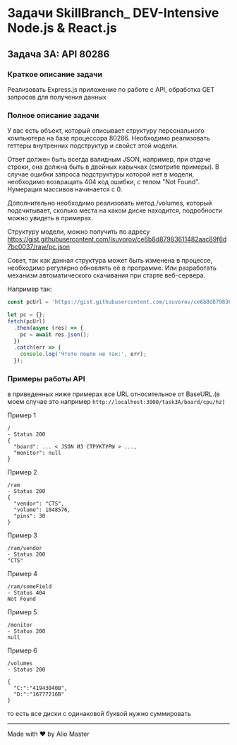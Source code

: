 # Задачи SkillBranch_ DEV-Intensive Node.js & React.js

## Задача 3A: API 80286

### Краткое описание задачи
Реализовать Express.js приложение по работе с API, обработка GET запросов для получения данных

### Полное описание задачи
У вас есть объект, который описывает структуру персонального компьютера на базе процессора 80286. Необходимо реализовать геттеры внутренних подструктур и свойст этой модели.

Ответ должен быть всегда валидным JSON, например, при отдаче строки, она должна быть в двойных кавычках (смотрите примеры). В случае ошибки запроса подструктуры которой нет в модели, необходимо возвращать 404 код ошибки, с телом "Not Found". Нумерация массивов начинается с 0.

Дополнительно необходимо реализовать метод /volumes, который подсчитывает, сколько места на каком диске находится, подробности можно увидеть в примерах.

Структуру модели, можно получить по адресу https://gist.githubusercontent.com/isuvorov/ce6b8d87983611482aac89f6d7bc0037/raw/pc.json

Совет, так как данная структура может быть изменена в процессе, необходимо регулярно обновлять её в программе. Или разработать механизм автоматического скачивания при старте веб-сервера.

Например так:
```javascript
const pcUrl = 'https://gist.githubusercontent.com/isuvorov/ce6b8d87983611482aac89f6d7bc0037/raw/pc.json';

let pc = {};
fetch(pcUrl)
  .then(async (res) => {
    pc = await res.json();
  })
  .catch(err => {
    console.log('Чтото пошло не так:', err);
  });
```

### Примеры работы API
в приведенных ниже примерах все URL относительное от BaseURL.(в моем случае это например ```http://localhost:3000/task3A/board/cpu/hz)```

Пример 1
```
/
- Status 200
{
  "board": ... < JSON ИЗ СТРУКТУРЫ > ...,
  "monitor": null
}
```
Пример 2
```
/ram
- Status 200
{
  "vendor": "CTS",
  "volume": 1048576,
  "pins": 30
}
```
Пример 3
```
/ram/vendor
- Status 200
"CTS"
```
Пример 4
```
/ram/someField
- Status 404
Not Found
```
Пример 5
```
/monitor
- Status 200
null
```
Пример 6
```
/volumes
- Status 200

{
  "C:":"41943040B",
  "D:":"16777216B"
}
```
то есть все диски с одинаковой буквой нужно суммировать

---
Made with ♥ by Alio Master
